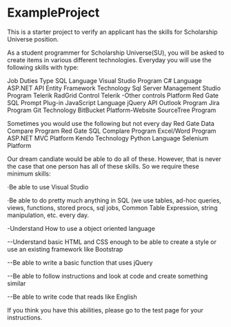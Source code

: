 # ExampleProject
This is a starter project to verify an applicant has the skills for Scholarship Universe position.

As a student programmer for Scholarship Universe(SU), you will be asked to create items in various different technologies.
Everyday you will use the following skills with type:

Job Duties	Type
SQL  	Language
Visual Studio	Program
C#	Language
ASP.NET	API
Entity Framework	Technology
Sql Server Management Studio	Program
Telerik RadGrid	Control
Telerik -Other controls	Platform
Red Gate SQL Prompt	Plug-in
JavaScript	Language
jQuery	API
Outlook	Program
Jira	Program
Git	Technology
BitBucket	Platform-Website
SourceTree	Program

Sometimes you would use the following but not every day
Red Gate Data Compare	Program
Red Gate SQL Complare	Program
Excel/Word	Program
ASP.NET MVC	Platform
Kendo	Technology
Python	Language
Selenium	Platform


Our dream candiate would be able to do all of these. However, that is never the case that one person has all of these skills.
So we require these minimum skills:

⋅Be able to use Visual Studio

⋅Be able to do pretty much anything in SQL (we use tables, ad-hoc queries, views, functions, stored procs, sql jobs, Common Table Expression, string manipulation, etc. every day.

-Understand How to use a object oriented language

--Understand basic HTML and CSS enough to be able to create a style or use an existing framework like Bootstrap

--Be able to write a basic function that uses jQuery

--Be able to follow instructions and look at code and create something similar

--Be able to write code that reads like English

If you think you have this abilities, please go to the test page for your instructions.



